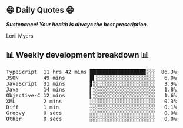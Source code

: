 ## 😄 Daily Quotes 😄

_**Sustenance! Your health is always the best prescription.**_

Lorii Myers



## 📊 Weekly development breakdown 📊

<pre>TypeScript  11 hrs 42 mins ██████████████████░░░  86.3%
JSON        49 mins        █▎░░░░░░░░░░░░░░░░░░░   6.0%
JavaScript  31 mins        ▊░░░░░░░░░░░░░░░░░░░░   3.9%
Java        14 mins        ▎░░░░░░░░░░░░░░░░░░░░   1.8%
Objective-C 12 mins        ▎░░░░░░░░░░░░░░░░░░░░   1.6%
XML         2 mins         ░░░░░░░░░░░░░░░░░░░░░   0.3%
Diff        1 min          ░░░░░░░░░░░░░░░░░░░░░   0.1%
Groovy      0 secs         ░░░░░░░░░░░░░░░░░░░░░   0.0%
Other       0 secs         ░░░░░░░░░░░░░░░░░░░░░   0.0%</pre>